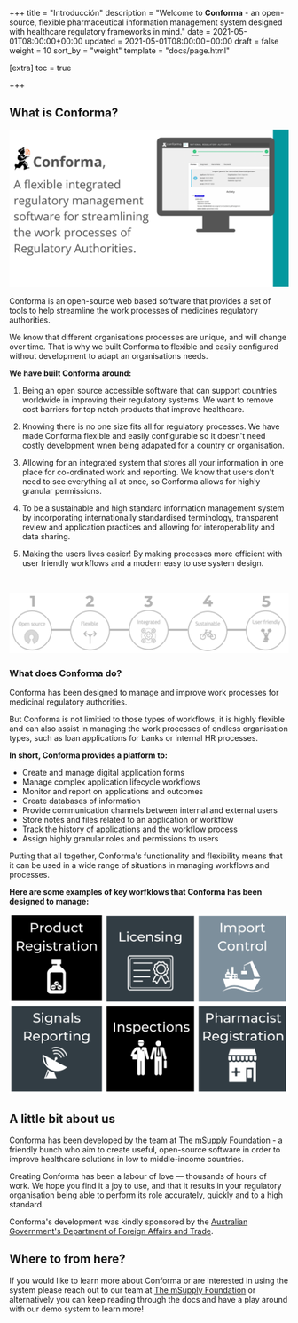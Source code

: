 +++
title = "Introducción"
description = "Welcome to **Conforma** - an open-source, flexible pharmaceutical information management system designed with healthcare regulatory frameworks in mind."
date = 2021-05-01T08:00:00+00:00
updated = 2021-05-01T08:00:00+00:00
draft = false
weight = 10
sort_by = "weight"
template = "docs/page.html"

[extra]
toc = true

+++

## What is Conforma?

![header](/docs/about/demo/cc.png)

Conforma is an open-source web based software that provides a set of tools to help streamline the work processes of medicines regulatory authorities.

We know that different organisations processes are unique, and will change over time. That is why we built Conforma to flexible and easily configured without development to adapt an organisations needs. 

**We have built Conforma around:**

1. Being an open source accessible software that can support countries worldwide in improving their regulatory systems. We want to remove cost barriers for top notch products that improve healthcare.

2. Knowing there is no one size fits all for regulatory processes. We have made Conforma flexible and easily configurable so it doesn't need costly development wnen being adapated for a country or organisation.

3. Allowing for an integrated system that stores all your information in one place for co-ordinated work and reporting. We know that users don't need to see everything all at once, so Conforma allows for highly granular permissions.

4. To be a sustainable and high standard information management system by incorporating internationally standardised terminology, transparent review and application practices and allowing for interoperability and data sharing.

5. Making the users lives easier! By making processes more efficient with  user friendly workflows and a modern easy to use system design.  

<br>

![header](/docs/about/demo/de.png)


### What does Conforma do?

Conforma has been designed to manage and improve work processes for medicinal regulatory authorities. 

But Conforma is not limitied to those types of workflows, it is highly flexible and can also assist in managing the work processes of endless organisation types, such as loan applications for banks or internal HR processes. 

**In short, Conforma provides a platform to:**

- Create and manage digital application forms
- Manage complex application lifecycle workflows
- Monitor and report on applications and outcomes
- Create databases of information
- Provide communication channels between internal and external users
- Store notes and files related to an application or workflow
- Track the history of applications and the workflow process
- Assign highly granular roles and permissions to users

Putting that all together, Conforma's functionality and flexibility means that it can be used in a wide range of situations in managing workflows and processes.

**Here are some examples of key worfklows that Conforma has been designed to manage:**

![header](/docs/about/demo/ww.png)


## A little bit about us

Conforma has been developed by the team at [The mSupply Foundation](https://msupply.foundation/about) - a friendly bunch who aim to create useful, open-source software in order to improve healthcare solutions in low to middle-income countries. 

Creating Conforma has been a labour of love — thousands of hours of work. We hope you find it a joy to use, and that it results in your regulatory organisation being able to perform its role accurately, quickly and to a high standard.

Conforma's development was kindly sponsored by the [Australian Government's Department of Foreign Affairs and Trade](https://www.dfat.gov.au/).

## Where to from here?

If you would like to learn more about Conforma or are interested in using the system please reach out to our team at [The mSupply Foundation](https://msupply.foundation/) or alternatively you can keep reading through the docs and have a play around with our demo system to learn more!
